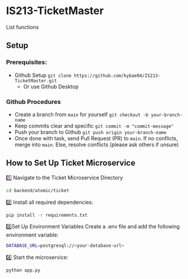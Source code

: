 # IS213-TicketMaster
List functions

## Setup
### Prerequisites:
- Github Setup `git clone https://github.com/kybae04/IS213-TicketMaster.git`
    - Or use Github Desktop

 ### Github Procedures
- Create a branch from `main` for yourself `git checkout -b your-branch-name`
- Keep commits clear and specific `git commit -m "commit-message"`
- Push your branch to Github `git push origin your-branch-name`
- Once done with task, send Pull Request (PR) to `main`. If no conflicts, merge into `main`. Else, resolve conflicts (please ask others if unsure)

## How to Set Up Ticket Microservice
1️⃣ Navigate to the Ticket Microservice Directory
```bash
cd backend/atomic/ticket
```

2️⃣ Install all required dependencies:
```bash
pip install -r requirements.txt
```

3️⃣Set Up Environment Variables
Create a .env file and add the following environment variable:
```bash
DATABASE_URL=postgresql://<your-database-url>
```

4️⃣ Start the microservice:
```bash
python app.py
```
